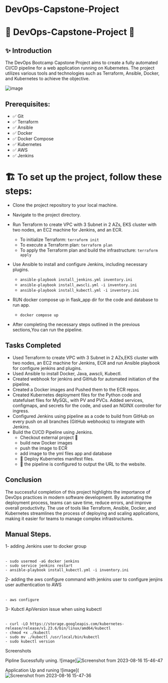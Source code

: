 # DevOps-Capstone-Project 
# 🎉 DevOps-Capstone-Project 🎉

## ✨ Introduction

The DevOps Bootcamp Capstone Project aims to create a fully automated CI/CD pipeline for a web application running on Kubernetes. The project utilizes various tools and technologies such as Terraform, Ansible, Docker, and Kubernetes to achieve the objective.

![image](https://user-images.githubusercontent.com/28235504/226341088-c1baa419-ec1d-4258-807c-d81d61ab9d1c.png)

## Prerequisites:
- ✅  Git
- ✅  Terraform
- ✅  Ansible
- ✅  Docker 
- ✅  Docker Compose
- ✅  Kubernetes
- ✅  AWS
- ✅  Jenkins


# 🏗️ To set up the project, follow these steps:

- Clone the project repository to your local machine.
- Navigate to the project directory.
- Run Terraform to create VPC with 3 Subnet in 2 AZs, EKS cluster with two nodes, an EC2 machine for Jenkins, and an ECR.
    - To initialize Terraform: ``` terraform init ```
    - To execute a Terraform plan: ``` terraform plan ```
    - To apply the Terraform plan and build the infrastructure: ``` terraform apply ```

- Use Ansible to install and configure Jenkins, including necessary plugins.
    - ``` ansible-playbook install_jenkins.yml inventory.ini  ```
    - ``` ansible-playbook install_awscli.yml -i inventory.ini  ```
    - ```ansible-playbook install_kubectl.yml -i inventory.ini  ```


- RUN docker compose up in flask_app dir for the code and database to run app.
    - ``` docker compose up ```

- After completing the necessary steps outlined in the previous sections,You can run the pipeline.



## Tasks Completed
- Used Terraform to create VPC with 3 Subnet in 2 AZs,EKS cluster with two nodes, an EC2 machine for Jenkins, ECR and run Ansible playbook for configure jenkins and plugins.
- Used Ansible to install Docker, Java, awscli, Kubectl.
- Created webhook for jenkins and GitHub for automated initiation of the pipeline.
- Created a Docker images and Pushed them to the ECR repos.
- Created Kubernetes deployment files for the Python code and statefulset files for MySQL, with PV and PVCs. Added services, configmaps, and secrets for the code, and used an NGINX controller for ingress.
- Configured Jenkins using pipeline as a code to build from GitHub on every push on all branches (GitHub webhooks) to integrate with Jenkins.
- Build the CI/CD Pipeline using Jenkins.
    - Checkout external project 🙈
    - build new Docker images
    - push the image to ECR
    - add image to the yml files app and database
    - 🚀 Deploy Kubernetes manifest files. 
    - 🚀 the pipeline is configured to output the URL to the website.




## Conclusion
The successful completion of this project highlights the importance of DevOps practices in modern software development. By automating the deployment process, teams can save time, reduce errors, and improve overall productivity. The use of tools like Terraform, Ansible, Docker, and Kubernetes streamlines the process of deploying and scaling applications, making it easier for teams to manage complex infrastructures.


## Manual Steps.
1- adding Jenkins user to docker group 
######   
    - sudo usermod -aG docker jenkins
    - sudo service jenkins restart
    - ansible-playbook install_kubectl.yml -i inventory.ini

2- adding the aws configure command with jenkins user to configure jenjins user authentication to AWS
######
    - aws configure

3- Kubctl ApiVersion issue when using kubectl
######
    - curl -LO https://storage.googleapis.com/kubernetes-release/release/v1.23.6/bin/linux/amd64/kubectl
    - chmod +x ./kubectl
    - sudo mv ./kubectl /usr/local/bin/kubectl
    - sudo kubectl version


Screenshots 

Pipline Sucessfully uning.
![image]![Screenshot from 2023-08-16 15-46-47](https://github.com/Abdelfattah1872/Full-Flask-App/assets/57042795/d338af73-4cd7-4874-9c03-48f3206f14b1)



Application Up and runing
![image](![Screenshot from 2023-08-16 15-47-36](https://github.com/Abdelfattah1872/Full-Flask-App/assets/57042795/857403ab-abd1-400d-b313-01fb298af362)
